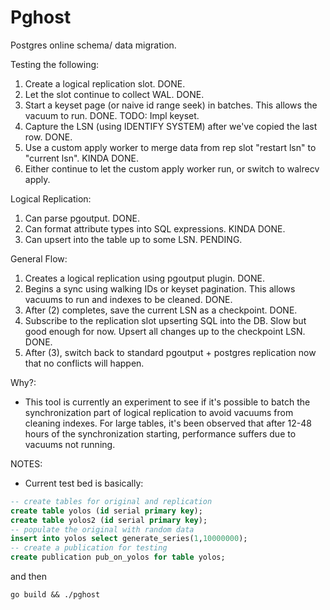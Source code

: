 Pghost
======

Postgres online schema/ data migration.

Testing the following:
1. Create a logical replication slot. DONE.
2. Let the slot continue to collect WAL. DONE.
3. Start a keyset page (or naive id range seek) in batches. This allows the vacuum to run. DONE. TODO: Impl keyset.
4. Capture the LSN (using IDENTIFY SYSTEM) after we've copied the last row. DONE.
5. Use a custom apply worker to merge data from rep slot "restart lsn" to "current lsn". KINDA DONE.
6. Either continue to let the custom apply worker run, or switch to walrecv apply.

Logical Replication:
1. Can parse pgoutput. DONE.
2. Can format attribute types into SQL expressions. KINDA DONE.
3. Can upsert into the table up to some LSN. PENDING.

General Flow:
1. Creates a logical replication using pgoutput plugin. DONE.
2. Begins a sync using walking IDs or keyset pagination. This allows vacuums to run and indexes to be cleaned. DONE.
3. After (2) completes, save the current LSN as a checkpoint. DONE.
3. Subscribe to the replication slot upserting SQL into the DB. Slow but good enough for now. Upsert all changes up to the checkpoint LSN. DONE.
4. After (3), switch back to standard pgoutput + postgres replication now that no conflicts will happen.

Why?:
- This tool is currently an experiment to see if it's possible to batch the synchronization part of logical replication to avoid vacuums from cleaning indexes. For large tables, it's been observed that after 12-48 hours of the synchronization starting, performance suffers due to vacuums not running.

NOTES:

- Current test bed is basically:
```sql
-- create tables for original and replication
create table yolos (id serial primary key);
create table yolos2 (id serial primary key);
-- populate the original with random data
insert into yolos select generate_series(1,10000000);
-- create a publication for testing
create publication pub_on_yolos for table yolos;
```
and then
```
go build && ./pghost
```
